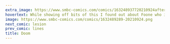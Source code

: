 ```yaml
---
extra_image: https://www.smbc-comics.com/comics/163248937720210924after.png
hovertext: While showing off bits of this I found out about Foone who is trying to run Doom on their brain.
image: https://www.smbc-comics.com/comics/1632489289-20210924.png
next_comic: lesion
prev_comic: lines
title: Doom
---
```


